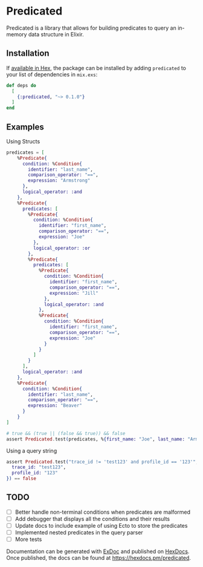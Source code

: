 # Predicated

Predicated is a library that allows for building predicates to query an in-memory data structure in Elixir.

## Installation

If [available in Hex](https://hex.pm/docs/publish), the package can be installed
by adding `predicated` to your list of dependencies in `mix.exs`:

```elixir
def deps do
  [
    {:predicated, "~> 0.1.0"}
  ]
end
```

## Examples

Using Structs

```elixir
predicates = [
    %Predicate{
      condition: %Condition{
        identifier: "last_name",
        comparison_operator: "==",
        expression: "Armstrong"
      },
      logical_operator: :and
    },
    %Predicate{
      predicates: [
        %Predicate{
          condition: %Condition{
            identifier: "first_name",
            comparison_operator: "==",
            expression: "Joe"
          },
          logical_operator: :or
        },
        %Predicate{
          predicates: [
            %Predicate{
              condition: %Condition{
                identifier: "first_name",
                comparison_operator: "==",
                expression: "Jill"
              },
              logical_operator: :and
            },
            %Predicate{
              condition: %Condition{
                identifier: "first_name",
                comparison_operator: "==",
                expression: "Joe"
              }
            }
          ]
        }
      ],
      logical_operator: :and
    },
    %Predicate{
      condition: %Condition{
        identifier: "last_name",
        comparison_operator: "==",
        expression: "Beaver"
      }
    }
]

# true && (true || (false && true)) && false
assert Predicated.test(predicates, %{first_name: "Joe", last_name: "Armstrong"}) == false
```

Using a query string

```elixir
assert Predicated.test("trace_id != 'test123' and profile_id == '123'", %{
  trace_id: "test123",
  profile_id: "123"
}) == false

```


## TODO

- [ ] Better handle non-terminal conditions when predicates are malformed
- [ ] Add debugger that displays all the conditions and their results
- [ ] Update docs to include example of using Ecto to store the predicates
- [ ] Implemented nested predicates in the query parser
- [ ] More tests

Documentation can be generated with [ExDoc](https://github.com/elixir-lang/ex_doc)
and published on [HexDocs](https://hexdocs.pm). Once published, the docs can
be found at <https://hexdocs.pm/predicated>.

